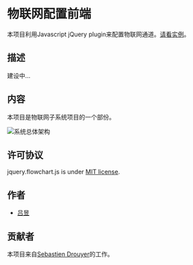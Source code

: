 物联网配置前端
================

本项目利用Javascript jQuery plugin来配置物联网通道。[请看实例](https://lvyv.github.io/jquery.flowchart/demo/demo.html)。


描述
-----------

建设中...

内容
-------

本项目是物联网子系统项目的一个部份。

![系统总体架构](https://lvyv.github.io/jquery.flowchart/images/architecture-ovw.svg)

许可协议
-------
jquery.flowchart.js is under [MIT license](https://github.com/sdrdis/jquery.flowchart/blob/master/MIT-LICENSE.txt).

作者
-------
* [吕昱](https://github.com/lvyv) 

贡献者
------------
本项目来自[Sebastien Drouyer](http://sebastien.drouyer.com/)的工作。

